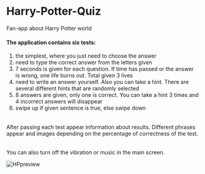 # Harry-Potter-Quiz
Fan-app about Harry Potter world

#### The application contains six tests:
1) the simplest, where you just need to choose the answer
2) need to type the correct answer from the letters given
3) 7 seconds is given for each question. If time has passed or the answer is wrong, one life burns out. Total given 3 lives
4) need to write an answer yourself. Also you can take a hint. There are several different hints that are randomly selected
5) 8 answers are given, only one is correct. You can take a hint 3 times and 4 incorrect answers will disappear
6) swipe up if given sentence is true, else swipe down
######
After passing each test appear information about results. Different phrases appear and images depending on the percentage of correctness of the test.
######
You can also turn off the vibration or music in the main screen.

![HPpreview](https://user-images.githubusercontent.com/51258482/71713657-afffe800-2e1b-11ea-84ff-730863b0d9f4.png)
